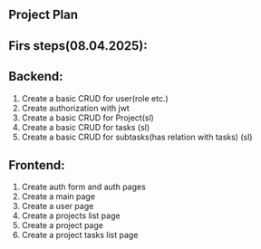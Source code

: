Project Plan
-

Firs steps(08.04.2025):
-

Backend:
-
1. Create a basic CRUD for user(role etc.)
2. Create authorization with jwt
3. Create a basic CRUD for Project(sl)
4. Create a basic CRUD for tasks (sl)
5. Create a basic CRUD for subtasks(has relation with tasks) (sl)

Frontend:
-
1. Create auth form and auth pages
2. Create a main page
3. Create a user page
4. Create a projects list page
5. Create a project page
6. Create a project tasks list page


